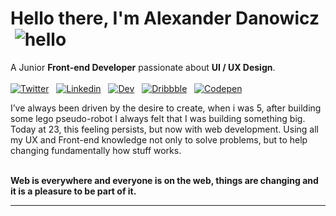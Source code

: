 # Hello there, I'm Alexander Danowicz  ![hello](https://i.ibb.co/MRhJwnC/ezgif-com-resize-2.gif)
A Junior **Front-end Developer** passionate about **UI / UX Design**.
</br>
</br>
[![Twitter](https://briller.com.br/portfolio/icons/twitter.svg)](https://twitter.com/AlexDanowicz)  
[![Linkedin](https://briller.com.br/portfolio/icons/linkedin.svg)](https://linkedin.com/in/danowicz)  
[![Dev](https://briller.com.br/portfolio/icons/dev.svg)](https://dev.to/)  
[![Dribbble](https://briller.com.br/portfolio/icons/dribbble.svg)](https://dribbble.com/)  
[![Codepen](https://briller.com.br/portfolio/icons/codepen.svg)](https://codepen.io/)  
</br>


I’ve always been driven by the desire to create, when i was 5, after building some lego pseudo-robot I always felt that I was building something big. Today at 23, this feeling persists, but now with web development. Using all my UX and Front-end knowledge not only to solve problems, but to help changing fundamentally how stuff works.
</br>
</br>

**Web is everywhere and everyone is on the web, things are changing and it is a pleasure to be part of it.**
___



